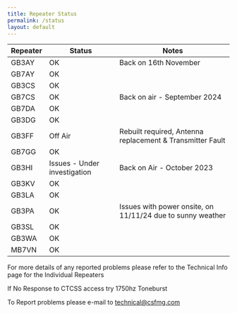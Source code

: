 ```yaml
---
title: Repeater Status
permalink: /status
layout: default
---
```

| Repeater | Status| Notes|
|----|----|----|
| GB3AY| OK| Back on 16th November |
| GB7AY| OK||
| GB3CS| OK||
| GB7CS| OK| Back on air - September 2024|
| GB7DA| OK||
| GB3DG| OK||
| GB3FF| Off Air | Rebuilt required, Antenna replacement & Transmitter Fault |
| GB7GG| OK||
| GB3HI| Issues - Under investigation| Back on Air - October 2023|
| GB3KV| OK||
| GB3LA| OK||
| GB3PA| OK| Issues with power onsite, on 11/11/24 due to sunny weather |
| GB3SL| OK||
| GB3WA| OK||
| MB7VN| OK||

For more details of any reported problems please refer to the Technical Info page for the Individual Repeaters

If No Response to CTCSS access try 1750hz Toneburst

To Report problems please e-mail to [technical@csfmg.com](mailto:technical@csfmg.com)
